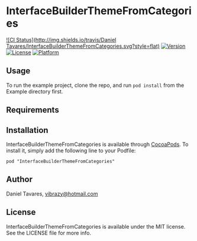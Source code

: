 # InterfaceBuilderThemeFromCategories

[![CI Status](http://img.shields.io/travis/Daniel Tavares/InterfaceBuilderThemeFromCategories.svg?style=flat)](https://travis-ci.org/vibrazy/InterfaceBuilderThemeFromCategories)
[![Version](https://img.shields.io/cocoapods/v/InterfaceBuilderThemeFromCategories.svg?style=flat)](http://cocoadocs.org/docsets/InterfaceBuilderThemeFromCategories)
[![License](https://img.shields.io/cocoapods/l/InterfaceBuilderThemeFromCategories.svg?style=flat)](http://cocoadocs.org/docsets/InterfaceBuilderThemeFromCategories)
[![Platform](https://img.shields.io/cocoapods/p/InterfaceBuilderThemeFromCategories.svg?style=flat)](http://cocoadocs.org/docsets/InterfaceBuilderThemeFromCategories)

## Usage

To run the example project, clone the repo, and run `pod install` from the Example directory first.

## Requirements

## Installation

InterfaceBuilderThemeFromCategories is available through [CocoaPods](http://cocoapods.org). To install
it, simply add the following line to your Podfile:

    pod "InterfaceBuilderThemeFromCategories"

## Author

Daniel Tavares, vibrazy@hotmail.com

## License

InterfaceBuilderThemeFromCategories is available under the MIT license. See the LICENSE file for more info.

